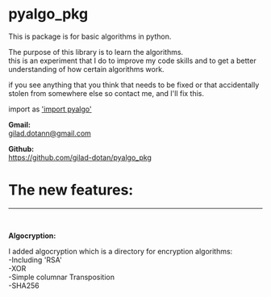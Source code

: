 # pyalgo_pkg

This is package is for basic algorithms in python.  

The purpose of this library is to learn the algorithms.  
this is an experiment that I do to improve my code skills and to get a better
understanding of how certain algorithms work.

if you see anything that you think that needs to be fixed
or that accidentally stolen from somewhere else so contact me, and I'll fix this.

import as ['import pyalgo']()


**Gmail:**  
gilad.dotann@gmail.com

**Github:**  
https://github.com/gilad-dotan/pyalgo_pkg


# The new features:

***
<br />

**Algocryption:**  

I added algocryption which is a directory for encryption algorithms:  
-Including 'RSA'   
-XOR   
-Simple columnar Transposition   
-SHA256